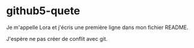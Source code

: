 # github5-quete

Je m'appelle Lora et j'écris une première ligne dans mon fichier README.

J'espère ne pas créer de conflit avec git.
